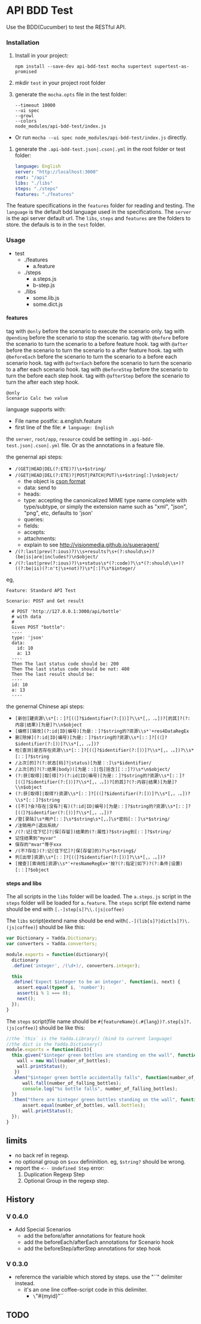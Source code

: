 # API BDD Test

Use the BDD(Cucumber) to test the RESTful API.


### Installation

1. Install in your project:

    `npm install --save-dev api-bdd-test mocha supertest supertest-as-promised`

1. mkdir `test` in your project root folder
1. generate the `mocha.opts` file in the test folder:

    ```
    --timeout 10000
    --ui spec
    --growl
    --colors
    node_modules/api-bdd-test/index.js
    ```

  * Or run `mocha --ui spec node_modules/api-bdd-test/index.js` directly.
1. generate the `.api-bdd-test.json|.cson|.yml` in the root folder or test folder:

    ```yaml
    language: English
    server: "http://localhost:3000"
    root: "/api"
    libs: "./libs"
    steps: "./steps"
    features: "./features"
    ```

The feature specifications in the `features` folder for reading and testing.
The `language` is the default bdd language used in the specifications.
The `server` is the api server default url.
The `libs`, `steps` and `features` are the folders to store. the defauls is to
in the `test` folder.

### Usage

* test
   * ./features
     * a.feature
   * ./steps
     * a.steps.js
     * b-step.js
   * ./libs
     * some.lib.js
     * some.dict.js


#### features

tag with `@only` before the scenario to execute the scenario only.
tag with `@pending` before the scenario to stop the scenario.
tag with `@before` before the scenario to turn the scenario to a before feature hook.
tag with `@after` before the scenario to turn the scenario to a after feature hook.
tag with `@beforeEach` before the scenario to turn the scenario to a before each scenario hook.
tag with `@afterEach` before the scenario to turn the scenario to a after each scenario hook.
tag with `@beforeStep` before the scenario to turn the before each step hook.
tag with `@afterStep` before the scenario to turn the after each step hook.

```cucumber
@only
Scenario Calc two value
```

language supports with:

* File name postfix: a.english.feature
* first line of the file: `# language: English`

the `server`, `root/app`, `resource` could be setting in `.api-bdd-test.json|.cson|.yml` file.
Or as the annotations in a feature file.

the genernal api steps:

* `/(GET|HEAD|DEL(?:ETE)?)\s+$string/`
* `/(GET|HEAD|DEL(?:ETE)?|POST|PATCH|PUT)\s+$string[:]\n$object/`
  * the object is [cson format](https://github.com/bevry/cson)
  * data: send to
  * heads:
  * type: accepting the canonicalized MIME type name complete with type/subtype, or simply the extension name such as "xml", "json", "png", etc, defaults to 'json'
  * queries:
  * fields:
  * accepts:
  * attachments:
  * explain to see http://visionmedia.github.io/superagent/
* `/(?:last|prev(?:ious)?)\\s+results?\s+(?:should\s+)?(be|is|are|includes?)\n$object/`
* `/(?:last|prev(?:ious)?)\s+status\s*(?:code)?\\s*(?:should\\s+)?((?:be|is)(?:n't|\s+not)?)\s*[:]?\s*$integer/`

eg,

```
Feature: Standard API Test

Scenario: POST and Get result

  # POST 'http://127.0.0.1:3000/api/bottle'
  # with data
  #
  Given POST "bottle":
  ----
  type: 'json'
  data:
    id: 10
    a: 13
  ----
  Then The last status code should be: 200
  Then The last status code should be not: 400
  Then The last result should be:
  ----
  id: 10
  a: 13
  ----
```


the genernal Chinese api steps:

* `[新创]建资源\\s*[:：]?[(（]?$identifier(?:[)）]?\\s*[,，.。])?[的其]?(?:内容|结果)[为是]?\\n$object`
* `[编修][辑改](?:id|ID|编号)[为是:：]?$string的?资源\\s*'+res4DataRegEx`
* `删[除掉](?:id|ID|编号)[为是:：]?$string的?资源\\s*[:：]?[(（]?$identifier(?:[)）]?\\s*[,，.。])?`
* `检[查测]是否存在资源\\s*[:：]?[(（]?$identifier(?:[)）]?\\s*[,，.。])?\\s*[:：]?$string`
* `/上次[的]?(?:状态[码]?|status)[为是：:]\s*$identifier/`
* `/上次[的]?(?:结果|body)([为是：:]|包[括含][：:]?)\s*\n$object/`
* `(?:获[取得]|取[得]?)(?:id|ID|编号)[为是:：]?$string的?资源\\s*[:：]?[(（]?$identifier(?:[)）]?\\s*[,，.。])?[的其]?(?:内容|结果)[为是]?\\n$object`
* `(?:获[取得]|取得?)资源\\s*[:：]?[(（]?$identifier(?:[)）]?\\s*[,，.。])?\\s*[:：]?$string`
* `([不]?会?存在|没有?|有)(?:id|ID|编号)[为是:：]?$string的?资源\\s*[:：]?[(（]?$identifier(?:[)）]?\\s*[,，.。])?`
* `/登[录陆]\s*用户[:：]\s*$string\s*[,，]\s*密码[:：]\s*$string/`
* `/注销用户|退出系统/`
* `/(?:记[住下忆]?|保[存留])结果的(?:属性)?$string到[:：]?$string/`
* `记住结果到"myvar"`
* `保存的"mvar"等于xxx`
* `/(不?存在)(?:记[住下忆]?|保[存留]的)?\s*$string$/`
* `列[出举]资源\\s*[:：]?[(（]?$identifier(?:[)）]?\\s*[,，.。])?`
* `[搜查][索询找]资源\\s*'+resNameRegEx+'按?(?:指定|如下)?(?:条件|设置)[:：]?$object`

#### steps and libs


The all scripts in the `libs` folder will be loaded.
The `a.steps.js` script in the `steps` folder will be loaded for `a.feature`.
The `steps` script file extend name should be end with `[.-]step[s]?\\.(js|coffee)`

The `libs` script(extend name should be end with`[.-](lib[s]?|dict[s]?)\.(js|coffee)`) should be like this:

```js
var Dictionary = Yadda.Dictionary;
var converters = Yadda.converters;

module.exports = function(dictionary){
  dictionary
  .define('integer', /(\d+)/, converters.integer);

  this
  .define('Expect $integer to be an integer', function(i, next) {
    assert.equal(typeof i, 'number');
    assert(i % 1 === 0);
    next();
  });
}
```

The `steps` script(file name should be `#{featureName}(.#{lang})?.step[s]?.(js|coffee)`) should be like this:

```js
//the `this` is the Yadda.Library() (bind to current language)
//the dict is the Yadda.Dictionary()
module.exports = function(dict){
  this.given("$integer green bottles are standing on the wall", function(number_of_bottles) {
    wall = new Wall(number_of_bottles);
    wall.printStatus();
   })
  .when("$integer green bottle accidentally falls", function(number_of_falling_bottles) {
      wall.fall(number_of_falling_bottles);
      console.log("%s bottle falls", number_of_falling_bottles);
  })
  .then("there are $integer green bottles standing on the wall", function(number_of_bottles) {
      assert.equal(number_of_bottles, wall.bottles);
      wall.printStatus();
  });
}
```

## limits

* no back ref in regexp.
* no optional group on `$xxx` defininition. eg, `$string?` should be wrong.
* report the `<-- Undefined Step` error:
  1. Duplication Regexp Step
  2. Optional Group in the regexp step.


## History

### V 0.4.0

+ Add Special Scenarios
  * add the before/after annotations for feature hook
  * add the beforeEach/afterEach annotations for Scenario hook
  + add the beforeStep/afterStep annotations for step hook

### V 0.3.0

+ referernce the variaible which stored by steps. use the "``" delimiter instead.
  * it's an one line coffee-script code in this delimiter.
    * `\`"#{myid}"\``

## TODO


